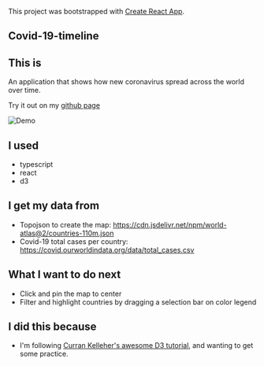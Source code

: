 This project was bootstrapped with [Create React App](https://github.com/facebook/create-react-app).

## Covid-19-timeline
## This is
An application that shows how new coronavirus spread across the world over time.

Try it out on my [github page](https://yuanboxue-amber.github.io/covid-19-timeline/)

![Demo](/demo.gif)

## I used
- typescript
- react
- d3

## I get my data from
- Topojson to create the map: https://cdn.jsdelivr.net/npm/world-atlas@2/countries-110m.json
- Covid-19 total cases per country: https://covid.ourworldindata.org/data/total_cases.csv

## What I want to do next
- Click and pin the map to center
- Filter and highlight countries by dragging a selection bar on color legend

## I did this because
- I'm following [Curran Kelleher's awesome D3 tutorial](https://www.youtube.com/watch?v=_8V5o2UHG0E), and wanting to get some practice.
